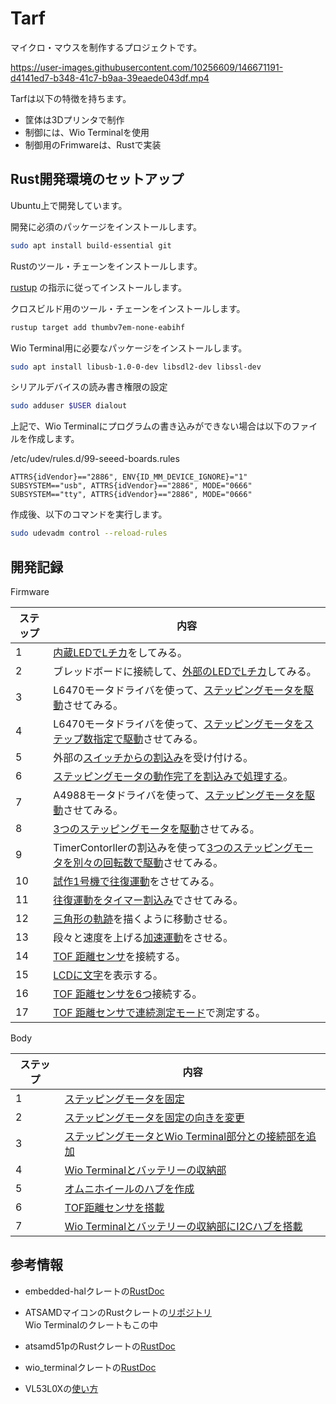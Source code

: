 # Tarf

マイクロ・マウスを制作するプロジェクトです。

https://user-images.githubusercontent.com/10256609/146671191-d4141ed7-b348-41c7-b9aa-39eaede043df.mp4

Tarfは以下の特徴を持ちます。

* 筐体は3Dプリンタで制作
* 制御には、Wio Terminalを使用
* 制御用のFrimwareは、Rustで実装

## Rust開発環境のセットアップ

Ubuntu上で開発しています。

開発に必須のパッケージをインストールします。

```bash
sudo apt install build-essential git
```

Rustのツール・チェーンをインストールします。

[rustup](https://rustup.rs/) の指示に従ってインストールします。


クロスビルド用のツール・チェーンをインストールします。

```bash
rustup target add thumbv7em-none-eabihf
```

Wio Terminal用に必要なパッケージをインストールします。

```bash
sudo apt install libusb-1.0-0-dev libsdl2-dev libssl-dev
```

シリアルデバイスの読み書き権限の設定

```bash
sudo adduser $USER dialout
```

上記で、Wio Terminalにプログラムの書き込みができない場合は以下のファイルを作成します。

/etc/udev/rules.d/99-seeed-boards.rules
```
ATTRS{idVendor}=="2886", ENV{ID_MM_DEVICE_IGNORE}="1"
SUBSYSTEM=="usb", ATTRS{idVendor}=="2886", MODE="0666"
SUBSYSTEM=="tty", ATTRS{idVendor}=="2886", MODE="0666"
```

作成後、以下のコマンドを実行します。

```bash
sudo udevadm control --reload-rules
```

## 開発記録

Firmware

| ステップ | 内容                                                                                |
| -------- | ----------------------------------------------------------------------------------- |
| 1        | [内蔵LEDでLチカ](./firmware/l-chika)をしてみる。                                    |
| 2        | ブレッドボードに接続して、[外部のLEDでLチカ](./firmware/l-chika-external)してみる。 | 
| 3        | L6470モータドライバを使って、[ステッピングモータを駆動](./firmware/stepper-motor)させてみる。|
| 4        | L6470モータドライバを使って、[ステッピングモータをステップ数指定で駆動](./firmware/stepper-motor-count)させてみる。|
| 5        | 外部の[スイッチからの割込み](./firmware/interrupt-external)を受け付ける。           |
| 6        | [ステッピングモータの動作完了を割込みで処理する](./firmware/stepper-motor-interrupt)。 |
| 7        | A4988モータドライバを使って、[ステッピングモータを駆動](./firmware/stepper-motor-a4988)させてみる。 |
| 8        | [3つのステッピングモータを駆動](./firmware/stepper-motor-a4988-3motor)させてみる。 |
| 9        | TimerContorllerの割込みを使って[3つのステッピングモータを別々の回転数で駆動](./firmware/stepper-motor-a4988-timer)させてみる。 |
| 10       | [試作1号機で往復運動](./firmware/reciprocating-motion)をさせてみる。                |
| 11       | [往復運動をタイマー割込み](./firmware/reciprocating-timer)でさせてみる。            |
| 12       | [三角形の軌跡](./firmware/triangle-motion)を描くように移動させる。                  |
| 13       | 段々と速度を上げる[加速運動](./firmware/accelaration)をさせる。                     |
| 14       | [TOF 距離センサ](./firmware/tof-sensor/)を接続する。                                |
| 15       | [LCDに文字](./firmware/lcd-display/)を表示する。                                    |
| 16       | [TOF 距離センサを6つ](./firmware/tof-sensor-hub-6/)接続する。                       |
| 17       | [TOF 距離センサで連続測定モード](./firmware/tof-sensor-interrupt/)で測定する。          |

Body

| ステップ | 内容                                                                                |
| -------- | ----------------------------------------------------------------------------------- |
| 1        | [ステッピングモータを固定](./cad/core1_3_motor)                                     |
| 2        | [ステッピングモータを固定の向きを変更](./cad/core1_3_motor2)                        |
| 3        | [ステッピングモータとWio Terminal部分との接続部を追加](./cad/core1_3_motor3)        |
| 4        | [Wio Terminalとバッテリーの収納部](./cad/core2)                                     |
| 5        | [オムニホイールのハブを作成](./cad/wheel_hub)                                     　|
| 6        | [TOF距離センサを搭載](./cad/core1_motor_sensor_4)                                 　|
| 7        | [Wio Terminalとバッテリーの収納部にI2Cハブを搭載](./cad/core2_3)                    |


## 参考情報

* embedded-halクレートの[RustDoc](https://docs.rs/embedded-hal/0.2.6/embedded_hal/)
* ATSAMDマイコンのRustクレートの[リポジトリ](https://github.com/atsamd-rs/atsamd)  
  Wio Terminalのクレートもこの中
* atsamd51pのRustクレートの[RustDoc](https://docs.rs/atsamd51p/0.9.0/atsamd51p/)
* wio_terminalクレートの[RustDoc](https://docs.rs/wio_terminal/0.3.0/wio_terminal/)

* VL53L0Xの[使い方](./docs/VL53L0X.md)
